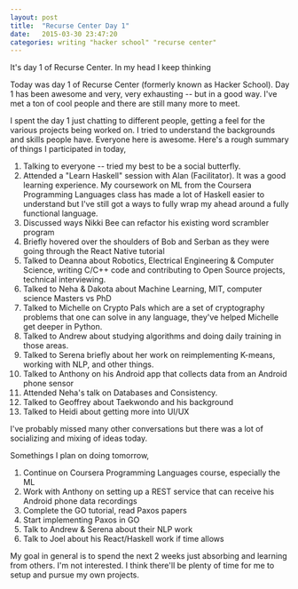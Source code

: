 ```yaml
---
layout: post
title:  "Recurse Center Day 1"
date:   2015-03-30 23:47:20
categories: writing "hacker school" "recurse center"
---
```


It's day 1 of Recurse Center. In my head I keep thinking 


Today was day 1 of Recurse Center (formerly known as Hacker School). Day 1 has been awesome and very, very exhausting -- but in a good way. I've met a ton of cool people and there are still many more to meet.

I spent the day 1 just chatting to different people, getting a feel for the various projects being worked on. I tried to understand the backgrounds and skills people have. Everyone here is awesome. Here's a rough summary of things I participated in today,

1. Talking to everyone -- tried my best to be a social butterfly.
2. Attended a "Learn Haskell" session with Alan (Facilitator). It was a good learning experience. My coursework on ML from the Coursera Programming Languages class has made a lot of Haskell easier to understand but I've still got a ways to fully wrap my ahead around a fully functional language.
3. Discussed ways Nikki Bee can refactor his existing word scrambler program
4. Briefly hovered over the shoulders of Bob and Serban as they were going through the React Native tutorial
5.  Talked to Deanna about Robotics, Electrical Engineering & Computer Science, writing C/C++ code and contributing to Open Source projects, technical interviewing.
6. Talked to Neha & Dakota about Machine Learning, MIT, computer science Masters vs PhD
7. Talked to Michelle on Crypto Pals which are a set of cryptography problems that one can solve in any language, they've helped Michelle get deeper in Python.
8. Talked to Andrew about studying algorithms and doing daily training in those areas.
9. Talked to Serena briefly about her work on reimplementing K-means, working with NLP, and other things.
10. Talked to Anthony on his Android app that collects data from an Android phone sensor
11. Attended Neha's talk on Databases and Consistency.
12. Talked to Geoffrey about Taekwondo and his background
13. Talked to Heidi about getting more into UI/UX

I've probably missed many other conversations but there was a lot of socializing and mixing of ideas today.

Somethings I plan on doing tomorrow,

1. Continue on Coursera Programming Languages course, especially the ML
2. Work with Anthony on setting up a REST service that can receive his Android phone data recordings
3. Complete the GO tutorial, read Paxos papers
4. Start implementing Paxos in GO
5. Talk to Andrew & Serena about their NLP work
6. Talk to Joel about his React/Haskell work if time allows

My goal in general is to spend the next 2 weeks just absorbing and learning from others. I'm not interested. I think there'll be plenty of time for me to setup and pursue my own projects.
 
